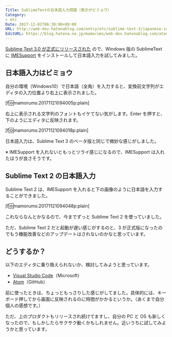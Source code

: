 ```yaml
---
Title: SublimeTextの日本語入力問題（表示がビミョウ）
Category:
- etc
Date: 2017-12-01T06:30:00+09:00
URL: http://web-dev.hatenablog.com/entry/etc/sublime-text-3/japanese-input-problem
EditURL: https://blog.hatena.ne.jp/mamorums/web-dev.hatenablog.com/atom/entry/8599973812319683325
---
```


[Sublime Text 3.0 が正式にリリースされた](https://www.sublimetext.com/blog/articles/sublime-text-3-point-0) ので、Windows 版の SublimeText に [IMESupport](https://github.com/chikatoike/IMESupport) をインストールして日本語入力を試してみました。


## 日本語入力はビミョウ
自分の環境（Windows10）で日本語（全角）を入力すると、変換前文字列がエディタの入力位置より右上に表示されました。

[f:id:mamorums:20171121094005p:plain]

右上に表示される文字列のフォントもイケてない気がします。Enter を押すと、下のようにエディタに反映されます。

[f:id:mamorums:20171121094018p:plain]

日本語入力は、Sublime Text 3 のベータ版と同じで微妙な感じがしました。

※ IMESupport を入れないともっとツライ感じになるので、IMESupport は入れたほうが良さそうです。


## Sublime Text 2 の日本語入力
Sublime Text 2 は、IMESupport を入れると下の画像のように日本語を入力することができました。

[f:id:mamorums:20171121094048p:plain]

これならなんとかなるので、今までずっと Sublime Text 2 を使っていました。

ただ、Sublime Text 2 だと起動が遅い感じがするのと、3 が正式版になったのでもう機能改善などのアップデートはされないのかなと思っています。


## どうするか？
以下のエディタに乗り換えられないか、検討してみようと思っています。

- [Visual Studio Code](https://code.visualstudio.com/)（Microsoft）
- [Atom](https://atom.io/)（GitHub）

前に使ったときは、ちょっともっさりした感じがしてました。具体的には、キーボード押してから画面に反映されるのに時間がかかるというか。（あくまで自分個人の感想です。）

ただ、上のプロダクトもリリースされ続けてますし、自分の PC と OS も新しくなったので、もしかしたらサクサク動くかもしれません。近いうちに試してみようかと思っています。
